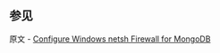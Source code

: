 ## 参见

原文 - [Configure Windows netsh Firewall for MongoDB]( https://docs.mongodb.com/manual/tutorial/configure-windows-netsh-firewall/ )

